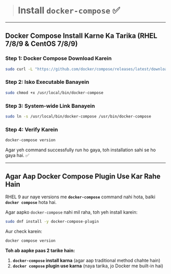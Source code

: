 > # Install `docker-compose`  ✅

---

## **Docker Compose Install Karne Ka Tarika (RHEL 7/8/9 & CentOS 7/8/9)**
### **Step 1: Docker Compose Download Karein**
```bash
sudo curl -L "https://github.com/docker/compose/releases/latest/download/docker-compose-$(uname -s)-$(uname -m)" -o /usr/local/bin/docker-compose
```

### **Step 2: Isko Executable Banayein**
```bash
sudo chmod +x /usr/local/bin/docker-compose
```

### **Step 3: System-wide Link Banayein**
```bash
sudo ln -s /usr/local/bin/docker-compose /usr/bin/docker-compose
```

### **Step 4: Verify Karein**
```bash
docker-compose version
```
Agar yeh command successfully run ho gaya, toh installation sahi se ho gaya hai. ✅

---

## **Agar Aap Docker Compose Plugin Use Kar Rahe Hain**
RHEL 9 aur naye versions me **`docker-compose`** command nahi hota, balki **`docker compose`** hota hai.

Agar aapko `docker-compose` nahi mil raha, toh yeh install karein:
```bash
sudo dnf install -y docker-compose-plugin
```

Aur check karein:
```bash
docker compose version
```

**Toh ab aapke paas 2 tarike hain:**
1. **`docker-compose` install karna** (agar aap traditional method chahte hain)
2. **`docker compose` plugin use karna** (naya tarika, jo Docker me built-in hai)
